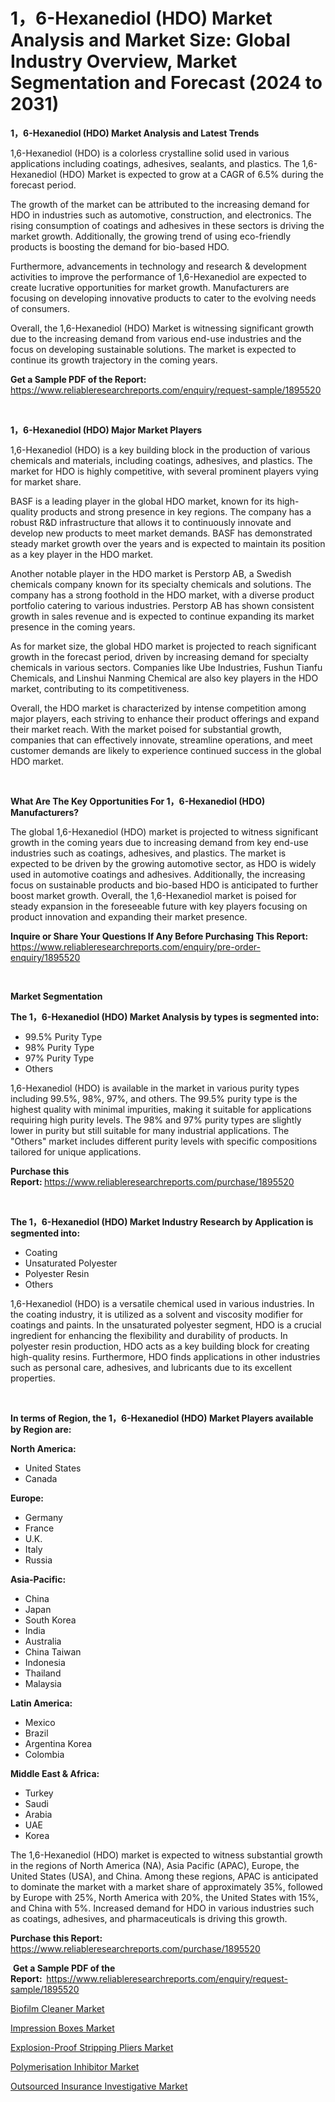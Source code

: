 <p><h1>1，6-Hexanediol (HDO) Market Analysis and Market Size: Global Industry Overview, Market Segmentation and Forecast (2024 to 2031)</h1></p><p><strong>1，6-Hexanediol (HDO) Market Analysis and Latest Trends</strong></p>
<p><p>1,6-Hexanediol (HDO) is a colorless crystalline solid used in various applications including coatings, adhesives, sealants, and plastics. The 1,6-Hexanediol (HDO) Market is expected to grow at a CAGR of 6.5% during the forecast period. </p><p>The growth of the market can be attributed to the increasing demand for HDO in industries such as automotive, construction, and electronics. The rising consumption of coatings and adhesives in these sectors is driving the market growth. Additionally, the growing trend of using eco-friendly products is boosting the demand for bio-based HDO.</p><p>Furthermore, advancements in technology and research & development activities to improve the performance of 1,6-Hexanediol are expected to create lucrative opportunities for market growth. Manufacturers are focusing on developing innovative products to cater to the evolving needs of consumers.</p><p>Overall, the 1,6-Hexanediol (HDO) Market is witnessing significant growth due to the increasing demand from various end-use industries and the focus on developing sustainable solutions. The market is expected to continue its growth trajectory in the coming years.</p></p>
<p><strong>Get a Sample PDF of the Report:&nbsp;</strong> <a href="https://www.reliableresearchreports.com/enquiry/request-sample/1895520">https://www.reliableresearchreports.com/enquiry/request-sample/1895520</a></p>
<p>&nbsp;</p>
<p><strong>1，6-Hexanediol (HDO) Major Market Players</strong></p>
<p><p>1,6-Hexanediol (HDO) is a key building block in the production of various chemicals and materials, including coatings, adhesives, and plastics. The market for HDO is highly competitive, with several prominent players vying for market share.</p><p>BASF is a leading player in the global HDO market, known for its high-quality products and strong presence in key regions. The company has a robust R&D infrastructure that allows it to continuously innovate and develop new products to meet market demands. BASF has demonstrated steady market growth over the years and is expected to maintain its position as a key player in the HDO market.</p><p>Another notable player in the HDO market is Perstorp AB, a Swedish chemicals company known for its specialty chemicals and solutions. The company has a strong foothold in the HDO market, with a diverse product portfolio catering to various industries. Perstorp AB has shown consistent growth in sales revenue and is expected to continue expanding its market presence in the coming years.</p><p>As for market size, the global HDO market is projected to reach significant growth in the forecast period, driven by increasing demand for specialty chemicals in various sectors. Companies like Ube Industries, Fushun Tianfu Chemicals, and Linshui Nanming Chemical are also key players in the HDO market, contributing to its competitiveness.</p><p>Overall, the HDO market is characterized by intense competition among major players, each striving to enhance their product offerings and expand their market reach. With the market poised for substantial growth, companies that can effectively innovate, streamline operations, and meet customer demands are likely to experience continued success in the global HDO market.</p></p>
<p>&nbsp;</p>
<p><strong>What Are The Key Opportunities For 1，6-Hexanediol (HDO) Manufacturers?</strong></p>
<p><p>The global 1,6-Hexanediol (HDO) market is projected to witness significant growth in the coming years due to increasing demand from key end-use industries such as coatings, adhesives, and plastics. The market is expected to be driven by the growing automotive sector, as HDO is widely used in automotive coatings and adhesives. Additionally, the increasing focus on sustainable products and bio-based HDO is anticipated to further boost market growth. Overall, the 1,6-Hexanediol market is poised for steady expansion in the foreseeable future with key players focusing on product innovation and expanding their market presence.</p></p>
<p><strong>Inquire or Share Your Questions If Any Before Purchasing This Report:</strong> <a href="https://www.reliableresearchreports.com/enquiry/pre-order-enquiry/1895520">https://www.reliableresearchreports.com/enquiry/pre-order-enquiry/1895520</a></p>
<p>&nbsp;</p>
<p><strong>Market Segmentation</strong></p>
<p><strong>The 1，6-Hexanediol (HDO) Market Analysis by types is segmented into:</strong></p>
<p><ul><li>99.5% Purity Type</li><li>98% Purity Type</li><li>97% Purity Type</li><li>Others</li></ul></p>
<p><p>1,6-Hexanediol (HDO) is available in the market in various purity types including 99.5%, 98%, 97%, and others. The 99.5% purity type is the highest quality with minimal impurities, making it suitable for applications requiring high purity levels. The 98% and 97% purity types are slightly lower in purity but still suitable for many industrial applications. The "Others" market includes different purity levels with specific compositions tailored for unique applications.</p></p>
<p><strong>Purchase this Report:&nbsp;</strong><a href="https://www.reliableresearchreports.com/purchase/1895520">https://www.reliableresearchreports.com/purchase/1895520</a></p>
<p>&nbsp;</p>
<p><strong>The 1，6-Hexanediol (HDO) Market Industry Research by Application is segmented into:</strong></p>
<p><ul><li>Coating</li><li>Unsaturated Polyester</li><li>Polyester Resin</li><li>Others</li></ul></p>
<p><p>1,6-Hexanediol (HDO) is a versatile chemical used in various industries. In the coating industry, it is utilized as a solvent and viscosity modifier for coatings and paints. In the unsaturated polyester segment, HDO is a crucial ingredient for enhancing the flexibility and durability of products. In polyester resin production, HDO acts as a key building block for creating high-quality resins. Furthermore, HDO finds applications in other industries such as personal care, adhesives, and lubricants due to its excellent properties.</p></p>
<p>&nbsp;</p>
<p><strong>In terms of Region, the 1，6-Hexanediol (HDO) Market Players available by Region are:</strong></p>
<p>
    <p> <strong> North America: </strong>
        <ul>
            <li>United States</li>
            <li>Canada</li>
        </ul>
        </p> 
    <p> <strong> Europe: </strong>
        <ul>
            <li>Germany</li>
            <li>France</li>
            <li>U.K.</li>
            <li>Italy</li>
            <li>Russia</li>
        </ul>
        </p> 
    <p> <strong> Asia-Pacific: </strong>
        <ul>
            <li>China</li>
            <li>Japan</li>
            <li>South Korea</li>
            <li>India</li>
            <li>Australia</li>
            <li>China Taiwan</li>
            <li>Indonesia</li>
            <li>Thailand</li>
            <li>Malaysia</li>
        </ul>
        </p> 
    <p> <strong> Latin America: </strong>
        <ul>
            <li>Mexico</li>
            <li>Brazil</li>
            <li>Argentina Korea</li>
            <li>Colombia</li>
        </ul>
        </p> 
    <p> <strong> Middle East & Africa: </strong>
        <ul>
            <li>Turkey</li>
            <li>Saudi</li>
            <li>Arabia</li>
            <li>UAE</li>
            <li>Korea</li>
        </ul>
    </p>
    </p>
<p><p>The 1,6-Hexanediol (HDO) market is expected to witness substantial growth in the regions of North America (NA), Asia Pacific (APAC), Europe, the United States (USA), and China. Among these regions, APAC is anticipated to dominate the market with a market share of approximately 35%, followed by Europe with 25%, North America with 20%, the United States with 15%, and China with 5%. Increased demand for HDO in various industries such as coatings, adhesives, and pharmaceuticals is driving this growth.</p></p>
<p><strong>Purchase this Report: </strong><a href="https://www.reliableresearchreports.com/purchase/1895520">https://www.reliableresearchreports.com/purchase/1895520</a></p>
<p>&nbsp;<strong>Get a Sample PDF of the Report:&nbsp;&nbsp;</strong><a href="https://www.reliableresearchreports.com/enquiry/request-sample/1895520">https://www.reliableresearchreports.com/enquiry/request-sample/1895520</a></p>
<p><strong></strong></p>
<p><p><a href="https://view.publitas.com/reportprime-1/biofilm-cleaner-market-research-report-reveals-the-latest-trends-and-opportunities-of-this-market-for-period-from-2024-2031/">Biofilm Cleaner Market</a></p><p><a href="https://github.com/arionmp/Market-Research-Report-List-2/blob/main/impression-boxes-market.md">Impression Boxes Market</a></p><p><a href="https://fearless-okapi-6c8.notion.site/Explosion-Proof-Stripping-Pliers-Market-Offer-Valuable-Insights-into-Market-Size-Market-Share-Mark-154cf6471cc7429d8eb4fcb138d9b3bf">Explosion-Proof Stripping Pliers Market</a></p><p><a href="https://view.publitas.com/reportprime-1/polymerisation-inhibitor-market-centers-on-aspects-such-as-market-growth-market-share-market-opportunity-and-projected-forecasts-spanning-from-2024-to-2031/">Polymerisation Inhibitor Market</a></p><p><a href="https://github.com/pgtimber/Market-Research-Report-List-1/blob/main/outsourced-insurance-investigative-market.md">Outsourced Insurance Investigative Market</a></p></p>